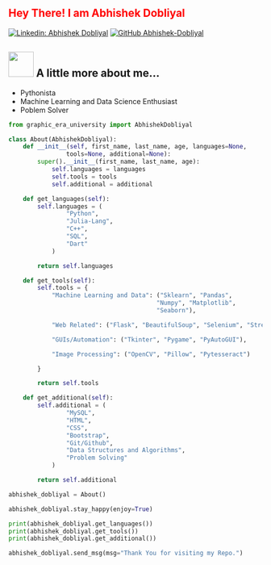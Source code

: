 <h2 style="color: red;"> Hey There! I am Abhishek Dobliyal </h2>

[![Linkedin: Abhishek Dobliyal](https://img.shields.io/badge/-AbhishekDobliyal-blue?style=flat-square&logo=Linkedin&logoColor=white&link=https://www.linkedin.com/in/abhishek-dobliyal-4474061b7/)](https://www.linkedin.com/in/abhishek-dobliyal-4474061b7)
[![GitHub Abhishek-Dobliyal](https://img.shields.io/github/followers/Abhishek-Dobliyal?label=follow&style=social)](https://github.com/Abhishek-Dobliyal)


## <img src="https://media.giphy.com/media/VgCDAzcKvsR6OM0uWg/giphy.gif" width="50"> A little more about me...
<ul> <li> Pythonista
<li> Machine Learning and Data Science Enthusiast
<li> Poblem Solver
</ul>


```python
from graphic_era_university import AbhishekDobliyal

class About(AbhishekDobliyal):
    def __init__(self, first_name, last_name, age, languages=None, 
                tools=None, additional=None):
        super().__init__(first_name, last_name, age):
            self.languages = languages
            self.tools = tools
            self.additional = additional

    def get_languages(self):
        self.languages = (
                "Python",
                "Julia-Lang",
                "C++",
                "SQL",
                "Dart"
            )

        return self.languages

    def get_tools(self):
        self.tools = {
            "Machine Learning and Data": ("Sklearn", "Pandas",
                                         "Numpy", "Matplotlib",
                                         "Seaborn"),

            "Web Related": ("Flask", "BeautifulSoup", "Selenium", "Streamlit", "Flutter"),

            "GUIs/Automation": ("Tkinter", "Pygame", "PyAutoGUI"),

            "Image Processing": ("OpenCV", "Pillow", "Pytesseract")

        }

        return self.tools

    def get_additional(self):
        self.additional = (
                "MySQL",
                "HTML",
                "CSS",
                "Bootstrap",
                "Git/Github",
                "Data Structures and Algorithms",
                "Problem Solving"
            )

        return self.additional

abhishek_dobliyal = About()

abhishek_dobliyal.stay_happy(enjoy=True)

print(abhishek_dobliyal.get_languages())
print(abhishek_dobliyal.get_tools())
print(abhishek_dobliyal.get_additional())

abhishek_dobliyal.send_msg(msg="Thank You for visiting my Repo.")

```
